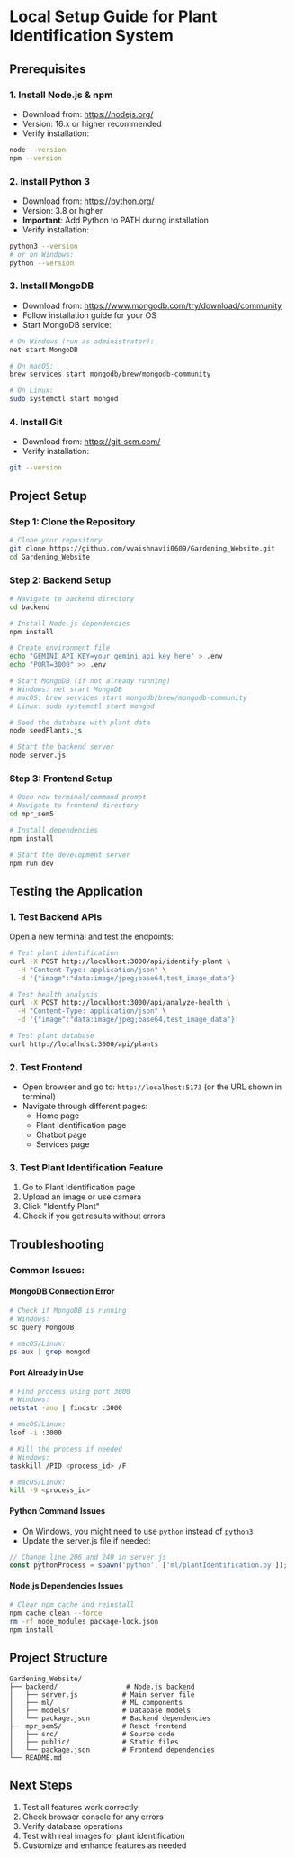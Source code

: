 # Local Setup Guide for Plant Identification System

## Prerequisites

### 1. Install Node.js & npm
- Download from: https://nodejs.org/
- Version: 16.x or higher recommended
- Verify installation:
```bash
node --version
npm --version
```

### 2. Install Python 3
- Download from: https://python.org/
- Version: 3.8 or higher
- **Important**: Add Python to PATH during installation
- Verify installation:
```bash
python3 --version
# or on Windows:
python --version
```

### 3. Install MongoDB
- Download from: https://www.mongodb.com/try/download/community
- Follow installation guide for your OS
- Start MongoDB service:
```bash
# On Windows (run as administrator):
net start MongoDB

# On macOS:
brew services start mongodb/brew/mongodb-community

# On Linux:
sudo systemctl start mongod
```

### 4. Install Git
- Download from: https://git-scm.com/
- Verify installation:
```bash
git --version
```

## Project Setup

### Step 1: Clone the Repository
```bash
# Clone your repository
git clone https://github.com/vvaishnavii0609/Gardening_Website.git
cd Gardening_Website
```

### Step 2: Backend Setup
```bash
# Navigate to backend directory
cd backend

# Install Node.js dependencies
npm install

# Create environment file
echo "GEMINI_API_KEY=your_gemini_api_key_here" > .env
echo "PORT=3000" >> .env

# Start MongoDB (if not already running)
# Windows: net start MongoDB
# macOS: brew services start mongodb/brew/mongodb-community
# Linux: sudo systemctl start mongod

# Seed the database with plant data
node seedPlants.js

# Start the backend server
node server.js
```

### Step 3: Frontend Setup
```bash
# Open new terminal/command prompt
# Navigate to frontend directory
cd mpr_sem5

# Install dependencies
npm install

# Start the development server
npm run dev
```

## Testing the Application

### 1. Test Backend APIs
Open a new terminal and test the endpoints:

```bash
# Test plant identification
curl -X POST http://localhost:3000/api/identify-plant \
  -H "Content-Type: application/json" \
  -d '{"image":"data:image/jpeg;base64,test_image_data"}'

# Test health analysis
curl -X POST http://localhost:3000/api/analyze-health \
  -H "Content-Type: application/json" \
  -d '{"image":"data:image/jpeg;base64,test_image_data"}'

# Test plant database
curl http://localhost:3000/api/plants
```

### 2. Test Frontend
- Open browser and go to: `http://localhost:5173` (or the URL shown in terminal)
- Navigate through different pages:
  - Home page
  - Plant Identification page
  - Chatbot page
  - Services page

### 3. Test Plant Identification Feature
1. Go to Plant Identification page
2. Upload an image or use camera
3. Click "Identify Plant"
4. Check if you get results without errors

## Troubleshooting

### Common Issues:

#### MongoDB Connection Error
```bash
# Check if MongoDB is running
# Windows:
sc query MongoDB

# macOS/Linux:
ps aux | grep mongod
```

#### Port Already in Use
```bash
# Find process using port 3000
# Windows:
netstat -ano | findstr :3000

# macOS/Linux:
lsof -i :3000

# Kill the process if needed
# Windows:
taskkill /PID <process_id> /F

# macOS/Linux:
kill -9 <process_id>
```

#### Python Command Issues
- On Windows, you might need to use `python` instead of `python3`
- Update the server.js file if needed:
```javascript
// Change line 206 and 240 in server.js
const pythonProcess = spawn('python', ['ml/plantIdentification.py']);
```

#### Node.js Dependencies Issues
```bash
# Clear npm cache and reinstall
npm cache clean --force
rm -rf node_modules package-lock.json
npm install
```

## Project Structure
```
Gardening_Website/
├── backend/                 # Node.js backend
│   ├── server.js           # Main server file
│   ├── ml/                 # ML components
│   ├── models/             # Database models
│   └── package.json        # Backend dependencies
├── mpr_sem5/               # React frontend
│   ├── src/                # Source code
│   ├── public/             # Static files
│   └── package.json        # Frontend dependencies
└── README.md
```

## Next Steps
1. Test all features work correctly
2. Check browser console for any errors
3. Verify database operations
4. Test with real images for plant identification
5. Customize and enhance features as needed